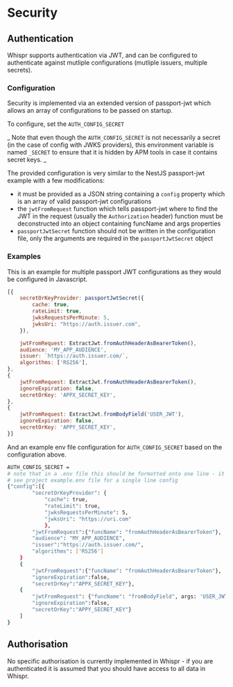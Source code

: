 # Security

## Authentication

Whispr supports authentication via JWT, and can be configured to authenticate against mutliple configurations (mutliple issuers, multiple secrets).

### Configuration

Security is implemented via an extended version of passport-jwt which allows an array of configurations to be passed on startup.

To configure, set the `AUTH_CONFIG_SECRET`

_ Note that even though the `AUTH_CONFIG_SECRET` is not necessarily a secret (in the case of config with JWKS providers), this environment variable is named `_SECRET` to ensure that it is hidden by APM tools in case it contains secret keys. _

The provided configuration is very similar to the NestJS passport-jwt example with a few modifications:
- it must be provided as a JSON string containing a `config` property which is an array of valid passport-jwt configurations
- the `jwtFromRequest` function which tells passport-jwt where to find the JWT in the request (usually the `Authorization` header) function must be deconstructed into an object containing funcName and args properties
- `passportJwtSecret` function should not be written in the configuration file, only the arguments are required in the `passportJwtSecret` object

### Examples

This is an example for multiple passport JWT configurations as they would be configured in Javascript.

```js
[{
    secretOrKeyProvider: passportJwtSecret({
        cache: true,
        rateLimit: true,
        jwksRequestsPerMinute: 5,
        jwksUri: "https://auth.issuer.com",
    }),

    jwtFromRequest: ExtractJwt.fromAuthHeaderAsBearerToken(),
    audience: 'MY_APP_AUDIENCE',
    issuer: `https://auth.issuer.com/`,
    algorithms: ['RS256'],
},
{
    jwtFromRequest: ExtractJwt.fromAuthHeaderAsBearerToken(),
    ignoreExpiration: false,
    secretOrKey: 'APPX_SECRET_KEY',
},
{
    jwtFromRequest: ExtractJwt.fromBodyField('USER_JWT'),
    ignoreExpiration: false,
    secretOrKey: 'APPY_SECRET_KEY',
}]
```

And an example env file configuration for `AUTH_CONFIG_SECRET` based on the configuration above.

```bash
AUTH_CONFIG_SECRET = 
# note that in a .env file this should be formatted onto one line - it is shown multiline here for easier readability
# see project example.env file for a single line config
{"config":[{
        "secretOrKeyProvider": {
            "cache": true,
            "rateLimit": true,
            "jwksRequestsPerMinute": 5,
            "jwksUri": "https://uri.com"
            },
        "jwtFromRequest":{"funcName": "fromAuthHeaderAsBearerToken"},
        "audience": "MY_APP_AUDIENCE",
        "issuer":"https://auth.issuer.com/",
        "algorithms": ['RS256']
    }
    {
        "jwtFromRequest":{"funcName": "fromAuthHeaderAsBearerToken"},
        "ignoreExpiration":false,
        "secretOrKey":"APPX_SECRET_KEY"},
    {
        "jwtFromRequest": {"funcName": "fromBodyField", args: 'USER_JWT'},
        "ignoreExpiration":false,
        "secretOrKey":"APPY_SECRET_KEY"}
    ]
}
```

## Authorisation

No specific authorisation is currently implemented in Whispr - if you are authenticated it is assumed that you should have access to all data in Whispr.